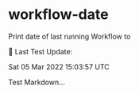 # workflow-date
Print date of last running Workflow to 

🎉 Last Test Update: 
<!-- DEFAULT-TAG:START -->
Sat  05 Mar 2022  15:03:57 UTC
<!-- DEFAULT-TAG:END -->


Test Markdown...
